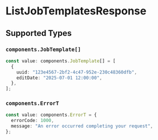 # ListJobTemplatesResponse


## Supported Types

### `components.JobTemplate[]`

```typescript
const value: components.JobTemplate[] = [
  {
    uuid: "123e4567-2bf2-4c47-952e-230c48360dfb",
    editDate: "2025-07-01 12:00:00",
  },
];
```

### `components.ErrorT`

```typescript
const value: components.ErrorT = {
  errorCode: 1000,
  message: "An error occurred completing your request",
};
```

